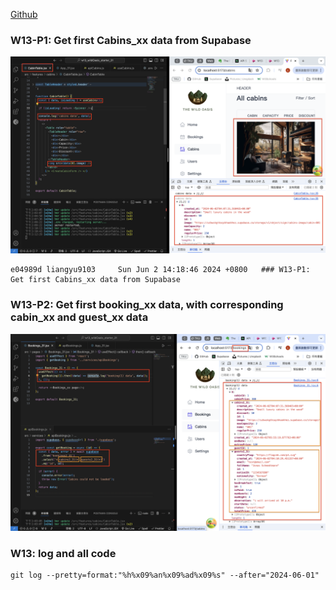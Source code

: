 [Github](https://github.com/liangyu9103/1122-wp2-2N_31.git)

### W13-P1: Get first Cabins_xx data from Supabase

![](w13-p1.png)

```
e04989d liangyu9103     Sun Jun 2 14:18:46 2024 +0800   ### W13-P1: Get first Cabins_xx data from Supabase
```

### W13-P2: Get first booking_xx data, with corresponding cabin_xx and guest_xx data

![](w13-p2.png)

### W13: log and all code

```
git log --pretty=format:"%h%x09%an%x09%ad%x09%s" --after="2024-06-01"


```
